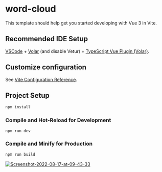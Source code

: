 # word-cloud

This template should help get you started developing with Vue 3 in Vite.

## Recommended IDE Setup

[VSCode](https://code.visualstudio.com/) + [Volar](https://marketplace.visualstudio.com/items?itemName=Vue.volar) (and disable Vetur) + [TypeScript Vue Plugin (Volar)](https://marketplace.visualstudio.com/items?itemName=Vue.vscode-typescript-vue-plugin).

## Customize configuration

See [Vite Configuration Reference](https://vitejs.dev/config/).

## Project Setup

```sh
npm install
```

### Compile and Hot-Reload for Development

```sh
npm run dev
```

### Compile and Minify for Production

```sh
npm run build
```

<a href="https://ibb.co/2F6jPDm"><img src="https://i.ibb.co/vcBJm7g/Screenshot-2022-08-17-at-09-43-33.png" alt="Screenshot-2022-08-17-at-09-43-33" border="0"></a>
